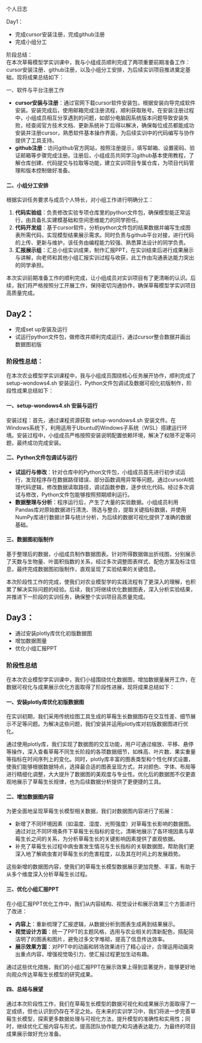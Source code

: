 个人日志  


 Day1：  
- 完成cursor安装注册，完成github注册  
- 完成小组分工  


阶段总结：  
在本次草莓模型学实训课中，我与小组成员顺利完成了两项重要前期准备工作：cursor安装注册、github注册，以及小组分工安排，为后续实训项目推进奠定基础，现将成果总结如下：  


一、软件与平台注册工作  
- **cursor安装与注册**：通过官网下载cursor软件安装包，根据安装向导完成软件安装。安装完成后，使用邮箱完成注册流程，顺利获取账号。在安装注册过程中，小组成员相互分享遇到的问题，如部分电脑因系统版本问题导致安装失败，经查阅官方技术文档、更新系统补丁后得以解决，确保每位成员都能成功安装并注册cursor，熟悉软件基本操作界面，为后续实训中的代码编写与协作提供了工具支持。  
- **github注册**：访问github官方网站，按照注册提示，填写邮箱、设置密码、验证邮箱等步骤完成注册。注册后，小组成员共同学习github基本使用教程，了解仓库创建、代码提交与拉取等功能，建立实训项目专属仓库，为项目代码管理和版本控制做好准备。  


#### 二、小组分工安排  
根据实训任务要求与成员个人特长，对小组工作进行明确分工：  
1. **代码实验组**：负责修改实验专项仓库里的python文件包，确保模型能正常运行，由具备扎实建模基础和空间思维能力的同学担任。  
2. **代码开发组**：基于cursor软件，分析python文件包的结果数据并编写生成图表所需代码，实现模型结果展示需求。同时负责与github平台对接，进行代码的上传、更新与维护，该任务由编程能力较强、熟悉算法设计的同学负责。  
3. **汇报展示组**：汇总小组实训成果，制作汇报PPT，在实训结束后进行成果展示与讲解，向老师和其他小组汇报实训过程与收获，此工作由沟通表达能力突出的同学承担。  

本次实训前期准备工作的顺利完成，让小组成员对实训项目有了更清晰的认识。后续，我们将严格按照分工开展工作，保持密切沟通协作，确保草莓模型学实训项目高质量完成。  


## Day2：  
- 完成set up安装及运行  
- 试运行python文件包，做修改并顺利完成运行，通过cursor整合数据并画出数据图初版  


### 阶段性总结：  
在本次农业模型学实训课程中，我与小组成员围绕核心任务展开协作，顺利完成了 setup-wondows4.sh 安装运行、Python文件包调试及数据可视化初版制作，阶段性成果总结如下：  


#### 一、setup-wondows4.sh 安装与运行  
安装过程：首先，通过课程资源获取 setup-wondows4.sh 安装文件。在Windows系统下，利用适用于Ubuntu的Windows子系统（WSL）搭建运行环境。安装过程中，小组成员严格按照安装说明配置依赖环境，解决了权限不足等问题，最终成功完成安装。  


#### 二、Python文件包调试与运行  
- **试运行与修改**：针对仓库中的Python文件包，小组成员首先进行初步试运行，发现程序存在数据路径错误、部分函数调用异常等问题。通过cursorAI梳理代码逻辑，修改数据读取路径，调试函数参数，逐步优化代码。经过多次调试与修改，Python文件包能够按照预期顺利运行。  
- **数据整理与分析**：程序运行后，产生了大量的实验数据。小组成员利用Pandas库对原始数据进行清洗、筛选与整合，提取关键指标数据，并使用NumPy库进行数据计算与统计分析，为后续的数据可视化提供了准确的数据基础。  


#### 三、数据图初版制作  
基于整理后的数据，小组成员制作数据图表。针对所得数据做出折线图，分别展示了天数与生物量、叶面积指数的关系，经过多次调整图表样式、配色方案及标注信息，最终完成数据图初版制作，直观呈现了实验结果的关键信息。  

本次阶段性工作的完成，使我们对农业模型学的实践流程有了更深入的理解，也积累了解决实际问题的经验。后续，我们将继续优化数据图表，深入分析实验结果，并推进下一阶段的实训任务，确保整个实训项目高质量完成。  


## Day3：  
- 通过安装plotly库优化初版数据图  
- 增加数据图量  
- 优化小组汇报PPT  


### 阶段性总结  
在本次农业模型学实训课中，我们小组围绕优化数据图，增加数据量展开工作，在数据可视化与成果展示优化方面取得了阶段性进展，现将成果总结如下：  


#### 一、安装plotly库优化初版数据图  
在实训初期，我们采用传统绘图工具生成的草莓生长数据图存在交互性差、细节展示不足等问题。为解决这些问题，我们安装并运用plotly库对初版数据图进行优化。  

通过使用plotly库，我们实现了数据图的交互功能，用户可通过缩放、平移、悬停等操作，深入查看草莓不同生长阶段的各项数据细节，如株高、叶片数、果实重量等指标在时间序列上的变化。同时，plotly库丰富的图表类型和个性化样式设置，使我们能够根据数据特点，选择最合适的图表呈现方式，并对颜色、字体、布局等进行精细化调整，大大提升了数据图的美观度与专业性。优化后的数据图不仅更直观地展示了草莓生长规律，也为后续数据分析提供了更便捷的工具。  


#### 二、增加数据图内容  
为更全面地呈现草莓生长模型相关数据，我们对数据图内容进行了拓展：  
- 新增了不同环境因素（如温度、湿度、光照强度）对草莓生长影响的数据图。通过对比不同环境条件下草莓生长指标的变化，清晰地展示了各环境因素与草莓生长之间的关系，为分析草莓生长的关键影响因素提供了直观依据。  
- 补充了草莓生长过程中病虫害发生情况与生长指标的关联数据图，帮助我们更深入地了解病虫害对草莓生长的危害程度，以及其在时间上的发展趋势。  

这些新增的数据图内容，使我们的草莓生长模型数据展示更加完整、丰富，有助于从多个维度深入分析草莓生长过程。  


#### 三、优化小组汇报PPT  
在小组汇报PPT优化工作中，我们从内容结构、视觉设计和展示效果三个方面进行了改进：  
- **内容上**：重新梳理了汇报逻辑，从数据分析到图表生成再到结果展示。  
- **视觉设计方面**：统一了PPT的主题风格，选用与农业相关的清新配色，搭配简洁明了的图表和图片，避免过多文字堆砌，提高了信息传达效率。  
- **展示效果方面**：对PPT中的动画和转场效果进行了精心设计，合理运用动画突出重点内容，增强视觉吸引力，使汇报过程更加生动有趣。  

通过这些优化措施，我们的小组汇报PPT在展示效果上得到显著提升，能够更好地向观众传达草莓生长模型的研究成果。  


#### 四、总结与展望  
通过本次阶段性工作，我们在草莓生长模型的数据可视化和成果展示方面取得了一定成绩，但也认识到仍存在不足之处。在未来的实训学习中，我们将进一步完善草莓生长模型，探索更多数据处理与可视化方法，提升模型的准确性和实用性；同时，继续优化汇报内容与形式，提高团队协作能力和沟通表达能力，为最终的项目成果展示做好充分准备。  

